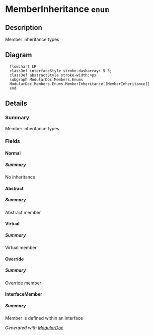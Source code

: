 # MemberInheritance `enum`

## Description
Member inheritance types

## Diagram
```mermaid
  flowchart LR
  classDef interfaceStyle stroke-dasharray: 5 5;
  classDef abstractStyle stroke-width:4px
  subgraph ModularDoc.Members.Enums
  ModularDoc.Members.Enums.MemberInheritance[[MemberInheritance]]
  end
```

## Details
### Summary
Member inheritance types

### Fields
#### Normal
##### Summary
No inheritance

#### Abstract
##### Summary
Abstract member

#### Virtual
##### Summary
Virtual member

#### Override
##### Summary
Override member

#### InterfaceMember
##### Summary
Member is defined within an interface

*Generated with* [*ModularDoc*](https://github.com/hailstorm75/ModularDoc)
